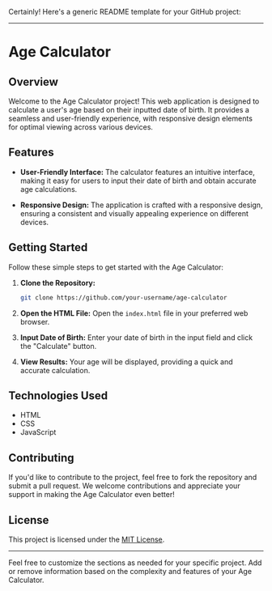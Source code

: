 Certainly! Here's a generic README template for your GitHub project:

---

# Age Calculator

## Overview

Welcome to the Age Calculator project! This web application is designed to calculate a user's age based on their inputted date of birth. It provides a seamless and user-friendly experience, with responsive design elements for optimal viewing across various devices.

## Features

- **User-Friendly Interface:** The calculator features an intuitive interface, making it easy for users to input their date of birth and obtain accurate age calculations.

- **Responsive Design:** The application is crafted with a responsive design, ensuring a consistent and visually appealing experience on different devices.

## Getting Started

Follow these simple steps to get started with the Age Calculator:

1. **Clone the Repository:**
   ```bash
   git clone https://github.com/your-username/age-calculator
   ```

2. **Open the HTML File:**
   Open the `index.html` file in your preferred web browser.

3. **Input Date of Birth:**
   Enter your date of birth in the input field and click the "Calculate" button.

4. **View Results:**
   Your age will be displayed, providing a quick and accurate calculation.

## Technologies Used

- HTML
- CSS
- JavaScript

## Contributing

If you'd like to contribute to the project, feel free to fork the repository and submit a pull request. We welcome contributions and appreciate your support in making the Age Calculator even better!

## License

This project is licensed under the [MIT License](LICENSE).

---

Feel free to customize the sections as needed for your specific project. Add or remove information based on the complexity and features of your Age Calculator.
